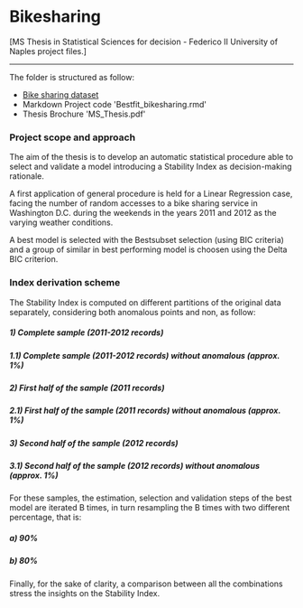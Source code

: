 # Bikesharing

[MS Thesis in Statistical Sciences for decision - Federico II University of Naples project files.]
****************************************************************************************************************

The folder is structured as follow:

- [Bike sharing dataset](https://archive.ics.uci.edu/ml/datasets/bike+sharing+dataset) 
- Markdown Project code 'Bestfit_bikesharing.rmd' 
- Thesis Brochure 'MS_Thesis.pdf'

### Project scope and approach

The aim of the thesis is to develop an automatic statistical procedure able to select and validate a model introducing a Stability Index as decision-making rationale. 

A first application of general procedure is held for a Linear Regression case, facing the number of random accesses to a bike sharing service in Washington D.C. during the weekends in the years 2011 and 2012 as the varying weather conditions. 

A best model is selected with the Bestsubset selection (using BIC criteria) and a group of similar in best performing model is choosen using the Delta BIC criterion.

### Index derivation scheme

The Stability Index is computed on different partitions of the original data separately, considering both anomalous points and non, as follow: 

##### 1) Complete sample (2011-2012 records) 
##### 1.1) Complete sample (2011-2012 records) without anomalous (approx. 1%)
##### 2) First half of the sample (2011 records)  
##### 2.1) First half of the sample (2011 records) without anomalous (approx. 1%)
##### 3) Second half of the sample (2012 records)  
##### 3.1) Second half of the sample (2012 records) without anomalous (approx. 1%)

For these samples, the estimation, selection and validation steps of the best model are iterated B times, in turn resampling the B times with two different percentage, that is: 

##### a) 90% 
##### b) 80%

Finally, for the sake of clarity, a comparison between all the combinations stress the insights on the Stability Index.   



